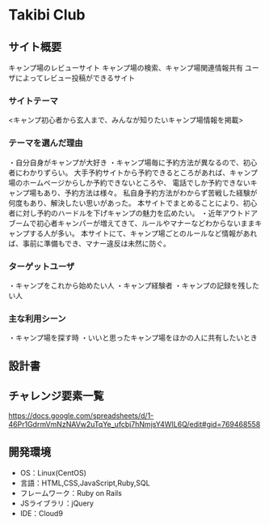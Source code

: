 # Takibi Club

## サイト概要
キャンプ場のレビューサイト
キャンプ場の検索、キャンプ場関連情報共有
ユーザによってレビュー投稿ができるサイト

### サイトテーマ
<キャンプ初心者から玄人まで、みんなが知りたいキャンプ場情報を掲載>

### テーマを選んだ理由
・自分自身がキャンプが大好き
・キャンプ場毎に予約方法が異なるので、初心者にわかりずらい。
大手予約サイトから予約できるところがあれば、キャンプ場のホームページからしか予約できないところや、
電話でしか予約できないキャンプ場もあり、予約方法は様々。
私自身予約方法がわからず苦戦した経験が何度もあり、解決したい思いがあった。
本サイトでまとめることにより、初心者に対し予約のハードルを下げキャンプの魅力を広めたい。
・近年アウトドアブームで初心者キャンパーが増えてきて、ルールやマナーなどわからないままキャンプする人が多い。
本サイトにて、キャンプ場ごとのルールなど情報があれば、事前に準備もでき、マナー違反は未然に防ぐ。


### ターゲットユーザ
・キャンプをこれから始めたい人
・キャンプ経験者
・キャンプの記録を残したい人


### 主な利用シーン
・キャンプ場を探す時
・いいと思ったキャンプ場をほかの人に共有したいとき

## 設計書


## チャレンジ要素一覧
<https://docs.google.com/spreadsheets/d/1-46Pr1GdrmVmNzNAVw2uTqYe_ufcbj7hNmjsY4WIL6Q/edit#gid=769468558>

## 開発環境
- OS：Linux(CentOS)
- 言語：HTML,CSS,JavaScript,Ruby,SQL
- フレームワーク：Ruby on Rails
- JSライブラリ：jQuery
- IDE：Cloud9